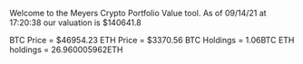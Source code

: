 Welcome to the Meyers Crypto Portfolio Value tool. 
As of 09/14/21 at 17:20:38 our valuation is $140641.8 

BTC Price = $46954.23
 ETH Price = $3370.56
BTC Holdings = 1.06BTC
 ETH holdings = 26.960005962ETH 
